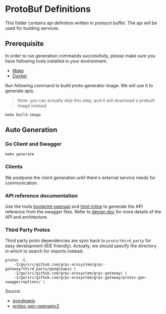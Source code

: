 # ProtoBuf Definitions

This folder contains api definition written in protocol buffer. The api will be used for building services.

## Prerequisite

In order to run generation commands successfully, please make sure you have following tools installed in your environment. 

- [Make](https://man7.org/linux/man-pages/man1/make.1.html)
- [Docker](https://www.docker.com/)

Run following command to build proto-generator image. We will use it to generate apis.

> Note: you can actually skip this step, and it will download a prebuilt image instead.

```
make build-image
```

## Auto Generation

### Go Client and Swagger

```
make generate
```

### Clients

We postpone the client generation until there's external service needs for communication. 

### API reference documentation

Use the tools [bootprint-openapi](https://github.com/bootprint/bootprint-monorepo/tree/master/packages/bootprint-openapi) 
and [html-inline](https://github.com/substack/html-inline) to generate the API reference from the swagger files.
Refer to [design doc](../docs/design/protobuf-grpc-service.md) for more details of the API and architecture.

### Third Party Protos

Third party proto dependencies are sync back to `proto/third_party` for easy development (IDE friendly).
Actually, we should specify the directory in which to search for imports instead.

```
protoc -I. 
    -I/go/src/github.com/grpc-ecosystem/grpc-gateway/third_party/googleapis \
    -I/go/src/github.com/grpc-ecosystem/grpc-gateway/ \
    -I/go/src/github.com/grpc-ecosystem/grpc-gateway/protoc-gen-swagger/options/ \
``` 

Source: 
- [googleapis](https://github.com/googleapis/googleapis/tree/master/google/api)
- [protoc-gen-openapiv2](https://github.com/grpc-ecosystem/grpc-gateway/tree/master/protoc-gen-openapiv2/options)
